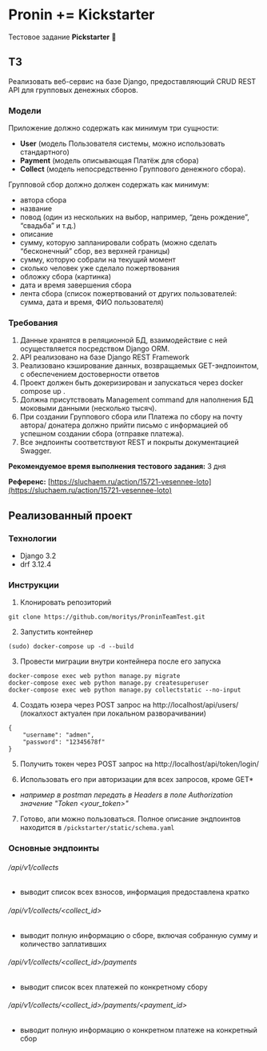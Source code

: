 # Pronin += Kickstarter

Тестовое задание **Pickstarter** 🧠

## ТЗ

Реализовать веб-сервис на базе Django, предоставляющий CRUD REST API
для групповых денежных сборов.

### Модели

Приложение должно содержать как минимум три сущности:

- **User** (модель Пользователя системы, можно использовать стандартного)
- **Payment** (модель описывающая Платёж для сбора)
- **Collect** (модель непосредственно Группового денежного сбора).

Групповой сбор должно должен содержать как минимум:

- автора сбора
- название
- повод (один из нескольких на выбор, например, “день рождение”, “свадьба” и т.д.)
- описание
- сумму, которую запланировали собрать (можно сделать “бесконечный” сбор, вез верхней границы)
- сумму, которую собрали на текущий момент
- сколько человек уже сделало пожертвования
- обложку сбора (картинка)
- дата и время завершения сбора
- лента сбора (список пожертвований от других пользователей: сумма, дата и время, ФИО пользователя)

### Требования

1. Данные хранятся в реляционной БД, взаимодействие с ней
осуществляется посредством Django ORM.
2. API реализовано на базе Django REST Framework
3. Реализовано кэширование данных, возвращаемых GET-эндпоинтом, с
обеспечением достоверности ответов
4. Проект должен быть докеризирован и запускаться через docker compose up .
5. Должна присутствовать Management command для наполнения БД
моковыми данными (несколько тысяч).
6. При создании Группового сбора или Платежа по сбору на почту автора/
донатера должно прийти письмо с информацией об успешном создании
сбора (отправке платежа).
7. Все эндпоинты соответствуют REST и покрыты документацией Swagger.

**Рекомендуемое время выполнения тестового задания:** 3 дня

**Референс:** [https://sluchaem.ru/action/15721-vesennee-loto](https://sluchaem.ru/action/15721-vesennee-loto)

## Реализованный проект

### Технологии

- Django 3.2
- drf 3.12.4

### Инструкции

1. Клонировать репозиторий 

`git clone https://github.com/moritys/ProninTeamTest.git`

2. Запустить контейнер

`(sudo) docker-compose up -d --build`

3. Провести миграции внутри контейнера после его запуска
```
docker-compose exec web python manage.py migrate 
docker-compose exec web python manage.py createsuperuser 
docker-compose exec web python manage.py collectstatic --no-input
```

4. Создать юзера через POST запрос на http://localhost/api/users/ (локалхост актуален при локальном разворачивании)
```
{
    "username": "admen",
    "password": "12345678f"
}
```

5. Получить токен через POST запрос на http://localhost/api/token/login/

6. Использовать его при авторизации для всех запросов, кроме GET*
* *например в postman передать в Headers в поле Authorization значение "Token <your_token>"*

7. Готово, апи можно пользоваться. Полное описание эндпоинтов находится в `/pickstarter/static/schema.yaml`

### Основные эндпоинты

###### /api/v1/collects

- выводит список всех взносов, информация предоставлена кратко

###### /api/v1/collects/<collect_id>

- выводит полную информацию о сборе, включая собранную сумму и количество заплативших

###### /api/v1/collects/<collect_id>/payments

- выводит список всех платежей по конкретному сбору

###### /api/v1/collects/<collect_id>/payments/<payment_id>

- выводит полную информацию о конкретном платеже на конкретный сбор
